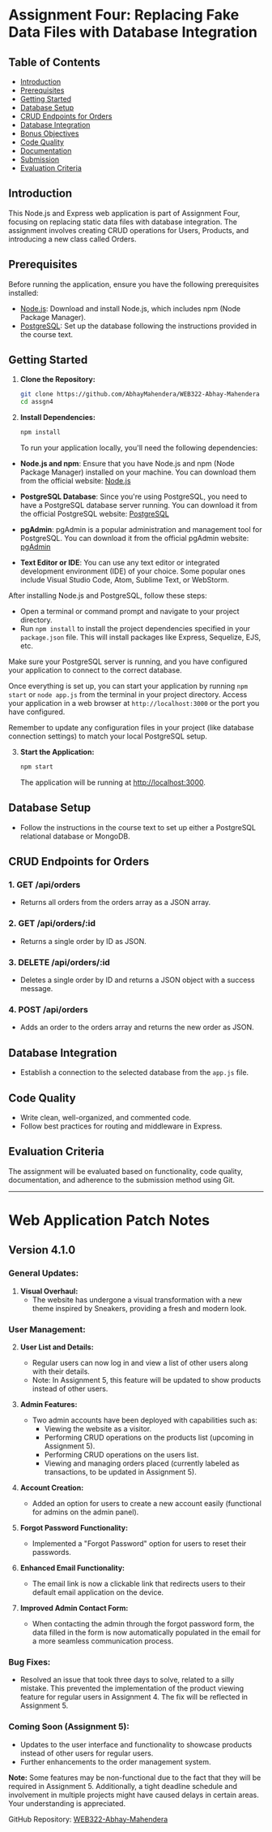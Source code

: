# Assignment Four: Replacing Fake Data Files with Database Integration

## Table of Contents

- [Introduction](#introduction)
- [Prerequisites](#prerequisites)
- [Getting Started](#getting-started)
- [Database Setup](#database-setup)
- [CRUD Endpoints for Orders](#crud-endpoints-for-orders)
- [Database Integration](#database-integration)
- [Bonus Objectives](#bonus-objectives)
- [Code Quality](#code-quality)
- [Documentation](#documentation)
- [Submission](#submission)
- [Evaluation Criteria](#evaluation-criteria)

## Introduction

This Node.js and Express web application is part of Assignment Four, focusing on replacing static data files with database integration. The assignment involves creating CRUD operations for Users, Products, and introducing a new class called Orders.

## Prerequisites

Before running the application, ensure you have the following prerequisites installed:

- [Node.js](https://nodejs.org/): Download and install Node.js, which includes npm (Node Package Manager).
- [PostgreSQL](https://www.postgresql.org/): Set up the database following the instructions provided in the course text.

## Getting Started

1. **Clone the Repository:**

   ```bash
   git clone https://github.com/AbhayMahendera/WEB322-Abhay-Mahendera
   cd assgn4
   ```

2. **Install Dependencies:**

   ```bash
   npm install
   ```

   To run your application locally, you'll need the following dependencies:

- **Node.js and npm**: Ensure that you have Node.js and npm (Node Package Manager) installed on your machine. You can download them from the official website: [Node.js](https://nodejs.org/)

- **PostgreSQL Database**: Since you're using PostgreSQL, you need to have a PostgreSQL database server running. You can download it from the official PostgreSQL website: [PostgreSQL](https://www.postgresql.org/download/)

- **pgAdmin**: pgAdmin is a popular administration and management tool for PostgreSQL. You can download it from the official pgAdmin website: [pgAdmin](https://www.pgadmin.org/download/)

- **Text Editor or IDE**: You can use any text editor or integrated development environment (IDE) of your choice. Some popular ones include Visual Studio Code, Atom, Sublime Text, or WebStorm.

After installing Node.js and PostgreSQL, follow these steps:

- Open a terminal or command prompt and navigate to your project directory.
- Run `npm install` to install the project dependencies specified in your `package.json` file. This will install packages like Express, Sequelize, EJS, etc.

Make sure your PostgreSQL server is running, and you have configured your application to connect to the correct database.

Once everything is set up, you can start your application by running `npm start` or `node app.js` from the terminal in your project directory. Access your application in a web browser at `http://localhost:3000` or the port you have configured.

Remember to update any configuration files in your project (like database connection settings) to match your local PostgreSQL setup.

3. **Start the Application:**

   ```bash
   npm start
   ```

   The application will be running at [http://localhost:3000](http://localhost:3000).

## Database Setup

- Follow the instructions in the course text to set up either a PostgreSQL relational database or MongoDB.

## CRUD Endpoints for Orders

### 1. GET /api/orders

- Returns all orders from the orders array as a JSON array.

### 2. GET /api/orders/:id

- Returns a single order by ID as JSON.

### 3. DELETE /api/orders/:id

- Deletes a single order by ID and returns a JSON object with a success message.

### 4. POST /api/orders

- Adds an order to the orders array and returns the new order as JSON.

## Database Integration

- Establish a connection to the selected database from the `app.js` file.


## Code Quality

- Write clean, well-organized, and commented code.
- Follow best practices for routing and middleware in Express.

## Evaluation Criteria

The assignment will be evaluated based on functionality, code quality, documentation, and adherence to the submission method using Git.

---

# Web Application Patch Notes

## Version 4.1.0

### General Updates:

1. **Visual Overhaul:**
   - The website has undergone a visual transformation with a new theme inspired by Sneakers, providing a fresh and modern look.

### User Management:

2. **User List and Details:**
   - Regular users can now log in and view a list of other users along with their details.
   - Note: In Assignment 5, this feature will be updated to show products instead of other users.

3. **Admin Features:**
   - Two admin accounts have been deployed with capabilities such as:
     - Viewing the website as a visitor.
     - Performing CRUD operations on the products list (upcoming in Assignment 5).
     - Performing CRUD operations on the users list.
     - Viewing and managing orders placed (currently labeled as transactions, to be updated in Assignment 5).

4. **Account Creation:**
   - Added an option for users to create a new account easily (functional for admins on the admin panel).

5. **Forgot Password Functionality:**
   - Implemented a "Forgot Password" option for users to reset their passwords.

6. **Enhanced Email Functionality:**
   - The email link is now a clickable link that redirects users to their default email application on the device.

7. **Improved Admin Contact Form:**
   - When contacting the admin through the forgot password form, the data filled in the form is now automatically populated in the email for a more seamless communication process.

### Bug Fixes:

- Resolved an issue that took three days to solve, related to a silly mistake. This prevented the implementation of the product viewing feature for regular users in Assignment 4. The fix will be reflected in Assignment 5.

### Coming Soon (Assignment 5):

- Updates to the user interface and functionality to showcase products instead of other users for regular users.
- Further enhancements to the order management system.

**Note:**
Some features may be non-functional due to the fact that they will be required in Assignment 5. Additionally, a tight deadline schedule and involvement in multiple projects might have caused delays in certain areas. Your understanding is appreciated.

GitHub Repository: [WEB322-Abhay-Mahendera](https://github.com/AbhayMahendera/WEB322-Abhay-Mahendera)
